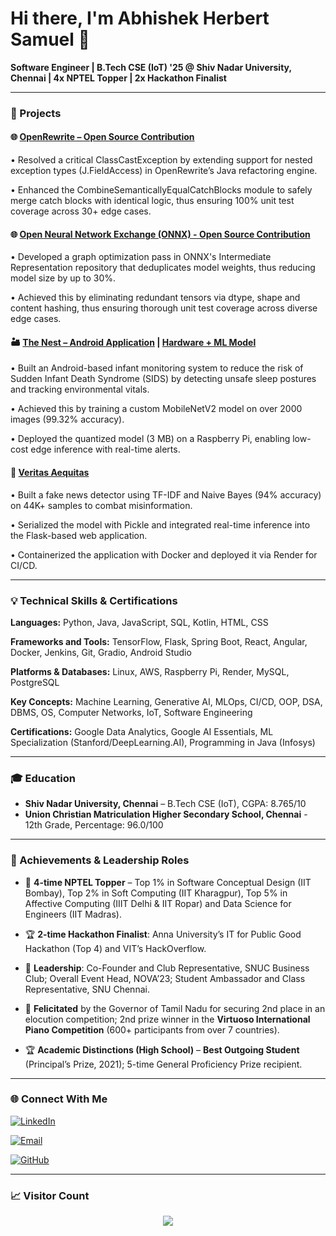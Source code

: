 # Hi there, I'm Abhishek Herbert Samuel 👋

**Software Engineer | B.Tech CSE (IoT) '25 @ Shiv Nadar University, Chennai | 4x NPTEL Topper | 2x Hackathon Finalist**

---

### 🚀 Projects
#### 🌐 [OpenRewrite – Open Source Contribution](https://github.com/openrewrite/rewrite-static-analysis/pull/598/commits/05d35c28fe096b9d71e00d00a0a68f367a3c21d7)
• Resolved a critical ClassCastException by extending support for nested exception types (J.FieldAccess) in OpenRewrite’s Java refactoring engine.

• Enhanced the CombineSemanticallyEqualCatchBlocks module to safely merge catch blocks with identical logic, thus ensuring 100% unit test coverage across 30+ edge cases.

#### 🌐 [Open Neural Network Exchange (ONNX) - Open Source Contribution](https://github.com/onnx/ir-py/commit/d8fa01187999728fcf1b44b6db9c78f5db994f87)
• Developed a graph optimization pass in ONNX's Intermediate Representation repository that deduplicates model weights, thus reducing model size by up to 30%.

• Achieved this by eliminating redundant tensors via dtype, shape and content hashing, thus ensuring thorough unit test coverage across diverse edge cases.

#### 🏜️ [The Nest – Android Application](https://drive.google.com/file/d/1D5SqWgR-jVtWdPRtA9yY2Al0yCZi1MGd/view?usp=sharing) | [Hardware + ML Model](https://drive.google.com/file/d/1smfn5dvDuSpqYY7pDWM8W3WxB1CQm5bB/view?usp=sharing)

• Built an Android-based infant monitoring system to reduce the risk of Sudden Infant Death Syndrome (SIDS) by detecting unsafe sleep postures and tracking environmental vitals.

• Achieved this by training a custom MobileNetV2 model on over 2000 images (99.32% accuracy).

• Deployed the quantized model (3 MB) on a Raspberry Pi, enabling low-cost edge inference with real-time alerts.

#### 📰 [Veritas Aequitas](https://github.com/AbhishekHerbertSamuel/Veritas-Aequitas---A-Fake-News-Detection-System-for-the-21st-century)
• Built a fake news detector using TF-IDF and Naive Bayes (94% accuracy) on 44K+ samples to combat misinformation.

• Serialized the model with Pickle and integrated real-time inference into the Flask-based web application.

• Containerized the application with Docker and deployed it via Render for CI/CD.

---

### 💡 Technical Skills & Certifications
**Languages:** Python, Java, JavaScript, SQL, Kotlin, HTML, CSS 

**Frameworks and Tools:** TensorFlow, Flask, Spring Boot, React, Angular, Docker, Jenkins, Git, Gradio, Android Studio 

**Platforms & Databases:** Linux, AWS, Raspberry Pi, Render, MySQL, PostgreSQL

**Key Concepts:** Machine Learning, Generative AI, MLOps, CI/CD, OOP, DSA, DBMS, OS, Computer Networks, IoT, Software Engineering

**Certifications:** Google Data Analytics, Google AI Essentials, ML Specialization (Stanford/DeepLearning.AI), Programming in Java (Infosys)

---

### 🎓 Education
- **Shiv Nadar University, Chennai** – B.Tech CSE (IoT), CGPA: 8.765/10
- **Union Christian Matriculation Higher Secondary School, Chennai** - 12th Grade, Percentage: 96.0/100
---

### 👏 Achievements & Leadership Roles
- 🏅 **4-time NPTEL Topper** – Top 1% in Software Conceptual Design (IIT Bombay), Top 2% in Soft Computing (IIT Kharagpur), Top 5% in Affective Computing (IIIT Delhi & IIT Ropar) and Data Science for Engineers (IIT Madras).

- 🏆 **2-time Hackathon Finalist**: Anna University’s IT for Public Good Hackathon (Top 4) and VIT’s HackOverflow.

- 🌟 **Leadership**: Co-Founder and Club Representative, SNUC Business Club; Overall Event Head, NOVA’23; Student Ambassador and Class Representative, SNU Chennai.

- 🌟 **Felicitated** by the Governor of Tamil Nadu for securing 2nd place in an elocution competition; 2nd prize winner in the **Virtuoso International Piano Competition** (600+ participants from over 7 countries).

- 🏆 **Academic Distinctions (High School)** – **Best Outgoing Student** (Principal’s Prize, 2021); 5-time General Proficiency Prize recipient.

---

### 🌐 Connect With Me
[![LinkedIn](https://img.shields.io/badge/-LinkedIn-blue?style=flat-square&logo=linkedin)](https://linkedin.com/in/abhishek-herbert-samuel-9aa11921a) 

[![Email](https://img.shields.io/badge/-Email-red?style=flat-square&logo=gmail&logoColor=white)](mailto:abhishekherbertsamuel@gmail.com)  

[![GitHub](https://img.shields.io/badge/-GitHub-black?style=flat-square&logo=github)](https://github.com/AbhishekHerbertSamuel)

---

### 📈 Visitor Count
<p align="center">
  <img src="https://profile-counter.glitch.me/AbhishekHerbertSamuel/count.svg" />
</p>


